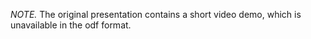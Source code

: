 *NOTE.* The original presentation contains a short video demo, which is unavailable in the odf format.
